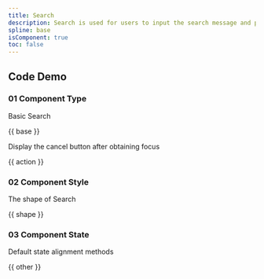 ```yaml
---
title: Search
description: Search is used for users to input the search message and perform content search on the page.
spline: base
isComponent: true
toc: false
---
```


## Code Demo

### 01 Component Type

Basic Search

{{ base }}

Display the cancel button after obtaining focus

{{ action }}

### 02 Component Style

The shape of Search

{{ shape }}

### 03 Component State

Default state alignment methods

{{ other }}